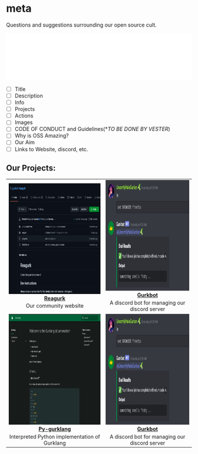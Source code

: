 # meta
Questions and suggestions surrounding our open source cult.

![Org Name](.github/images/title.svg)


<!--PLANS:START-->
- [ ] Title
- [ ] Description
- [ ] Info
- [ ] Projects
- [ ] Actions
- [ ] Images
- [ ] CODE OF CONDUCT and Guidelines(**TO BE DONE BY VESTER*)
- [ ] Why is OSS Amazing?
- [ ] Our Aim
- [ ] Links to Website, discord, etc.
<!--PLANS:END-->





## Our Projects:

<table>
  <tr>
    <!--TODO: Link the raw image from the default repo-->
    <td align="center"><a href="https://raw.githubusercontent.com/Vyvy-vi/meta/docs/readme-design/.github/images/reagurk.png"><img src="./.github/images/reagurk.png" height="300px "width="500px;" alt="Reagurk repository image"/><br /><sub><a href="https://github.com/gurkult/reagurk"><b>Reagurk</b></a><br />Our community website</sub></a></td>
    <td align="center"><a href="https://raw.githubusercontent.com/Vyvy-vi/meta/docs/readme-design/.github/images/gurkbot.png"><img src="./.github/images/gurkbot.png" height="300px "width="500px;" alt="Gurkbot repository image"/><br /><sub><a href="https://github.com/gurkult/gurkbot"><b>Gurkbot</b></a><br />A discord bot for managing our discord server</sub></a></td>   
  </tr>
  <tr>
    <td align="center"><a href="https://docs.gurkult.com/"><img src="./.github/images/py-gurklang.png" height="300px "width="500px;" alt="Gurklang Interpretor"/><br /><sub><a href="https://github.com/gurkult/py-gurklang"><b>Py-gurklang</b></a><br />Interpreted Python implementation of Gurklang</sub></a></td>
    <td align="center"><a href="https://raw.githubusercontent.com/Vyvy-vi/meta/docs/readme-design/.github/images/gurkbot.png"><img src="./.github/images/gurkbot.png" height="300px "width="500px;" alt="Gurkbot repository image"/><br /><sub><a href="https://github.com/gurkult/gurkbot"><b>Gurkbot</b></a><br />A discord bot for managing our discord server</sub></a></td>   
  </tr>
</table>


